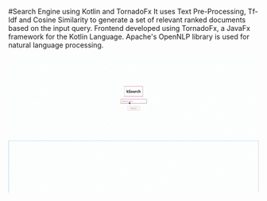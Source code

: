 #Search Engine using Kotlin and TornadoFx 
It uses Text Pre-Processing, Tf-Idf and Cosine Similarity to generate 
a set of relevant ranked documents based on the input query. Frontend 
developed using TornadoFx, a JavaFx framework for the Kotlin Language. 
Apache's OpenNLP library is used for natural language processing.

![Demo Gif](workingdemo\demo_video.gif)